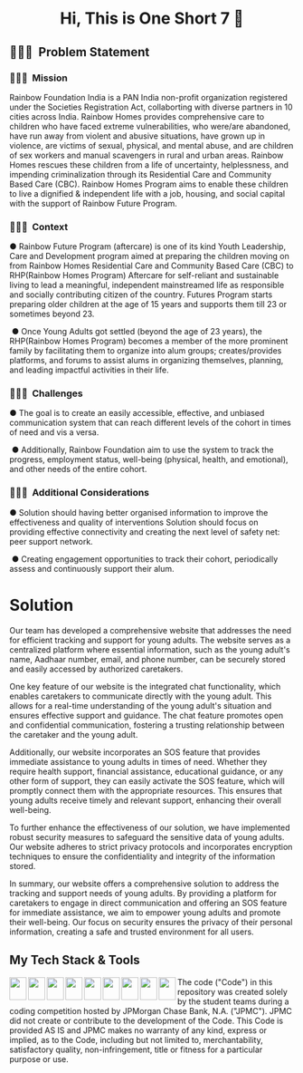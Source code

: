 <h1 align="center" > Hi, This is One Short 7 👋</h1>
</hr>
<link rel="stylesheet" href="https://cdn.jsdelivr.net/gh/devicons/devicon@v2.15.1/devicon.min.css">
          
<h2> 👨🏻‍💻 &nbsp;Problem Statement </h2>

<h3>👨🏻‍💻 &nbsp;Mission</h3>

Rainbow Foundation India is a PAN India non-profit organization registered under the Societies Registration Act, collaborting with diverse partners in 10 cities across India.
Rainbow Homes provides comprehensive care to children who have faced extreme vulnerabilities, who were/are abandoned, have run away from violent and abusive situations, have grown up in violence, are victims of sexual, physical, and mental abuse, and are children of sex workers and manual scavengers in rural and urban areas. Rainbow Homes rescues these children from a life of uncertainty, helplessness, and impending criminalization through its Residential Care and Community Based Care (CBC). Rainbow Homes Program aims to enable these children to live a dignified & independent life with a job, housing, and social capital with the support of Rainbow Future Program.

<h3>👨🏻‍💻 &nbsp;Context</h3>
● Rainbow Future Program (aftercare) is one of its kind Youth Leadership, Care and Development
program aimed at preparing the children moving on from Rainbow Homes Residential Care and
Community Based Care (CBC) to RHP(Rainbow Homes Program) Aftercare for self-reliant and
sustainable living to lead a meaningful, independent mainstreamed life as responsible and socially
contributing citizen of the country. Futures Program starts preparing older children at the age of 15
years and supports them till 23 or sometimes beyond 23.
</hr>

&nbsp;● Once Young Adults got settled (beyond the age of 23 years), the RHP(Rainbow Homes Program)
becomes a member of the more prominent family by facilitating them to organize into alum groups;
creates/provides platforms, and forums to assist alums in organizing themselves, planning, and
leading impactful activities in their life.
<h3> 👨🏻‍💻 &nbsp;Challenges</h3>
● The goal is to create an easily accessible, effective, and unbiased communication system that can reach different levels of the cohort in times of need and vis a versa.
</hr>

&nbsp;● Additionally, Rainbow Foundation aim to use the system to track the progress, employment status, well-being (physical, health, and emotional), and other needs of the entire cohort.

<h3> 👨🏻‍💻 &nbsp;Additional Considerations</h3>
● Solution should having better organised information to improve the effectiveness and quality of interventions
Solution should focus on providing effective connectivity and creating the next level of safety net: peer support network.

&nbsp;● Creating engagement opportunities to track their cohort, periodically assess and continuously support their alum.
</hr>
<h1>Solution</h1>
Our team has developed a comprehensive website that addresses the need for efficient tracking and support for young adults. The website serves as a centralized platform where essential information, such as the young adult's name, Aadhaar number, email, and phone number, can be securely stored and easily accessed by authorized caretakers.


One key feature of our website is the integrated chat functionality, which enables caretakers to communicate directly with the young adult. This allows for a real-time understanding of the young adult's situation and ensures effective support and guidance. The chat feature promotes open and confidential communication, fostering a trusting relationship between the caretaker and the young adult.

Additionally, our website incorporates an SOS feature that provides immediate assistance to young adults in times of need. Whether they require health support, financial assistance, educational guidance, or any other form of support, they can easily activate the SOS feature, which will promptly connect them with the appropriate resources. This ensures that young adults receive timely and relevant support, enhancing their overall well-being.

To further enhance the effectiveness of our solution, we have implemented robust security measures to safeguard the sensitive data of young adults. Our website adheres to strict privacy protocols and incorporates encryption techniques to ensure the confidentiality and integrity of the information stored.

In summary, our website offers a comprehensive solution to address the tracking and support needs of young adults. By providing a platform for caretakers to engage in direct communication and offering an SOS feature for immediate assistance, we aim to empower young adults and promote their well-being. Our focus on security ensures the privacy of their personal information, creating a safe and trusted environment for all users.

</hr>
<h2>My Tech Stack & Tools</h2>
<img align="left"src="https://cdn.jsdelivr.net/gh/devicons/devicon/icons/mongodb/mongodb-original-wordmark.svg" / style="height: 40px; width: 30px;">
<img align="left"src="https://cdn.jsdelivr.net/gh/devicons/devicon/icons/javascript/javascript-original.svg" / style="height: 40px; width: 30px;">
<img align="left"src="https://cdn.jsdelivr.net/gh/devicons/devicon/icons/nodejs/nodejs-plain-wordmark.svg" / style="height: 40px; width: 30px;">
<img align="left"src="https://cdn.jsdelivr.net/gh/devicons/devicon/icons/express/express-original.svg" / style="height: 40px; width: 30px;">
<img align="left"src="https://cdn.jsdelivr.net/gh/devicons/devicon/icons/react/react-original.svg" / style="height: 40px; width: 30px;">
<img align="left"src="https://cdn.jsdelivr.net/gh/devicons/devicon/icons/tensorflow/tensorflow-original.svg" / style="height: 40px; width: 30px;">
<img align="left"src="https://cdn.jsdelivr.net/gh/devicons/devicon/icons/bootstrap/bootstrap-original.svg" / style="height: 40px; width: 30px;">
<img align="left"src="https://cdn.jsdelivr.net/gh/devicons/devicon/icons/django/django-plain.svg" / style="height: 40px; width: 30px;">
<img align="left"src="https://cdn.jsdelivr.net/gh/devicons/devicon/icons/vscode/vscode-original.svg" / style="height: 40px; width: 30px;">
</hr>



The code ("Code") in this repository was created solely by the student teams during a coding competition hosted by JPMorgan Chase Bank, N.A. ("JPMC"). JPMC did not create or contribute to the development of the Code. This Code is provided AS IS and JPMC makes no warranty of any kind, express or implied, as to the Code, including but not limited to, merchantability, satisfactory quality, non-infringement, title or fitness for a particular purpose or use.